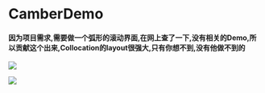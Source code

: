 # CamberDemo
#### 因为项目需求,需要做一个弧形的滚动界面,在网上查了一下,没有相关的Demo,所以贡献这个出来,Collocation的layout很强大,只有你想不到,没有他做不到的
	
	
![](https://github.com/zhwei8090/CamberDemo/blob/master/Untitled.gif)

![](https://github.com/zhwei8090/CamberDemo/blob/master/Untitled2.gif)









